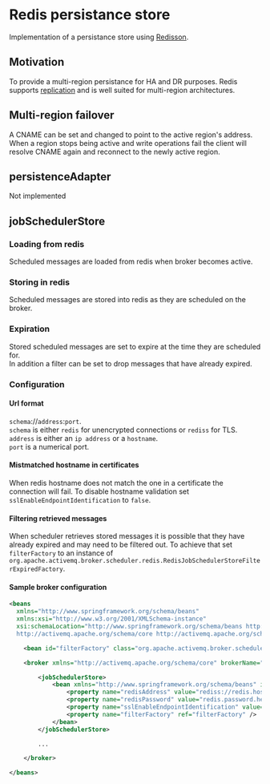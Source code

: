# Redis persistance store
Implementation of a persistance store using [Redisson](https://github.com/redisson/redisson/wiki/Table-of-Content).

## Motivation
To provide a multi-region persistance for HA and DR purposes. Redis supports [replication](https://redis.io/topics/replication) and is well suited for multi-region architectures. 

## Multi-region failover
A CNAME can be set and changed to point to the active region's address. When a region stops being active and write operations fail the client will resolve CNAME again and reconnect to the newly active region.  

## persistenceAdapter
Not implemented

## jobSchedulerStore

### Loading from redis
Scheduled messages are loaded from redis when broker becomes active.   

### Storing in redis
Scheduled messages are stored into redis as they are scheduled on the broker.

### Expiration
Stored scheduled messages are set to expire at the time they are scheduled for.  
In addition a filter can be set to drop messages that have already expired.  

### Configuration

#### Url format
`schema`://`address`:`port`.   
`schema` is either `redis` for unencrypted connections or `rediss` for TLS.  
`address` is either an `ip address` or a `hostname`.  
`port` is a numerical port.  

#### Mistmatched hostname in certificates
When redis hostname does not match the one in a certificate the connection will fail. To disable hostname validation set `sslEnableEndpointIdentification` to `false`.  

#### Filtering retrieved messages
When scheduler retrieves stored messages it is possible that they have already expired and may need to be filtered out. To achieve that set `filterFactory` to an instance of `org.apache.activemq.broker.scheduler.redis.RedisJobSchedulerStoreFilterExpiredFactory`.   

#### Sample broker configuration
```xml
<beans
  xmlns="http://www.springframework.org/schema/beans"
  xmlns:xsi="http://www.w3.org/2001/XMLSchema-instance"
  xsi:schemaLocation="http://www.springframework.org/schema/beans http://www.springframework.org/schema/beans/spring-beans.xsd
  http://activemq.apache.org/schema/core http://activemq.apache.org/schema/core/activemq-core.xsd">

    <bean id="filterFactory" class="org.apache.activemq.broker.scheduler.redis.RedisJobSchedulerStoreFilterExpiredFactory" />

    <broker xmlns="http://activemq.apache.org/schema/core" brokerName="localhost" dataDirectory="${activemq.data}" schedulePeriodForDestinationPurge="10000" schedulerSupport="true">

        <jobSchedulerStore>
            <bean xmlns="http://www.springframework.org/schema/beans" id="jobSchedulerStore" class="org.apache.activemq.broker.scheduler.redis.RedisJobSchedulerStore">
                <property name="redisAddress" value="rediss://redis.hostname.here:6379" />
                <property name="redisPassword" value="redis.password.here" />
                <property name="sslEnableEndpointIdentification" value="false" />
                <property name="filterFactory" ref="filterFactory" />
            </bean>
        </jobSchedulerStore>

        ...

    </broker>

</beans>
```

